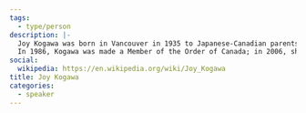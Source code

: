 ```yaml
---
tags:
  - type/person
description: |-
  Joy Kogawa was born in Vancouver in 1935 to Japanese-Canadian parents. During WWII, Kogawa and her family were forced to move to Slocan, British Columbia, an injustice Kogawa addresses in her 1981 novel, Obasan, one of the handful of Canadian novels that have become essential reading for a nation. Interned with her Japanese-Canadian family during WW2, she has worked tirelessly to educate and help redress a dark moment in our history.
  In 1986, Kogawa was made a Member of the Order of Canada; in 2006, she was made a Member of the Order of British Columbia. In 2010, the Japanese government honored Kogawa with the Order of the Rising Sun ‘for her contribution to the understanding and preservation of Japanese Canadian history’.
social:
  wikipedia: https://en.wikipedia.org/wiki/Joy_Kogawa
title: Joy Kogawa
categories:
  - speaker
---
```


